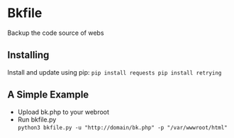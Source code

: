 # Bkfile
Backup the code source of webs
## Installing
Install and update using pip:
``
pip install requests
pip install retrying
``

## A Simple Example
* Upload bk.php to your webroot
* Run bkfile.py  
``
python3 bkfile.py -u "http://domain/bk.php" -p "/var/wwwroot/html"
``

